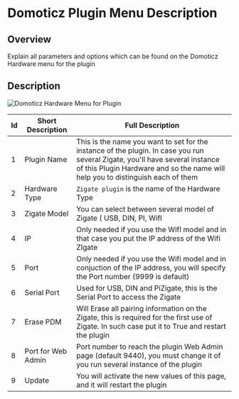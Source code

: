 # Domoticz Plugin Menu Description


## Overview

Explain all parameters and options which can be found on the Domoticz Hardware menu for the plugin


## Description

![Domoticz Hardware Menu for Plugin](https://raw.githubusercontent.com/pipiche38/Domoticz-Zigate-Wiki/master/Images/DzMenu.png)


| Id | Short Description | Full Description |
| -- | ----------------- | ---------------- |
| 1  | Plugin Name       | This is the name you want to set for the instance of the plugin. In case you run several Zigate, you'll have several instance of this Plugin Hardware and so the name will help you to distinguish each of them|
| 2  | Hardware Type     | `Zigate plugin` is the name of the Hardware Type |
| 3  | Zigate Model      | You can select between several model of Zigate ( USB, DIN, PI, WifI |
| 4  | IP                | Only needed if you use the WifI model and in that case you put the IP address of the Wifi ZIgate |
| 5  | Port              | Only needed if you use the Wifi model and in conjuction of the IP address, you will specify the Port number (9999 is default) |
| 6  | Serial Port       | Used for USB, DIN and PiZigate, this is the Serial Port to access the Zigate |
| 7  | Erase PDM         | Will Erase all pairing information on the Zigate, this is required for the first use of Zigate. In such case put it to True and restart the plugin |
| 8  | Port for Web Admin| Port number to reach the plugin Web Admin page (default 9440), you must change it of you run several instance of the plugin |
| 9  | Update            | You will activate the new values of this page, and it will restart the plugin |
